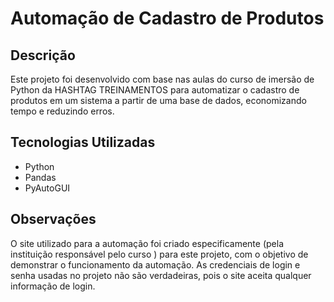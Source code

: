 # Automação de Cadastro de Produtos

## Descrição
Este projeto foi desenvolvido com base nas aulas do curso de imersão de Python da HASHTAG TREINAMENTOS para automatizar o cadastro de produtos em um sistema a partir de uma base de dados, economizando tempo e reduzindo erros.
## Tecnologias Utilizadas
- Python
- Pandas
- PyAutoGUI
## Observações
O site utilizado para a automação foi criado especificamente (pela instituição responsável pelo curso ) para este projeto, com o objetivo de demonstrar o funcionamento da automação. As credenciais de login e senha usadas no projeto não são verdadeiras, pois o site aceita qualquer informação de login. 
